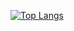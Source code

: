 [![Top Langs](https://github-readme-stats.vercel.app/api/top-langs/?username=takanori-azegami-jp&layout=compact&theme=dark)](https://github.com/anuraghazra/github-readme-stats)

